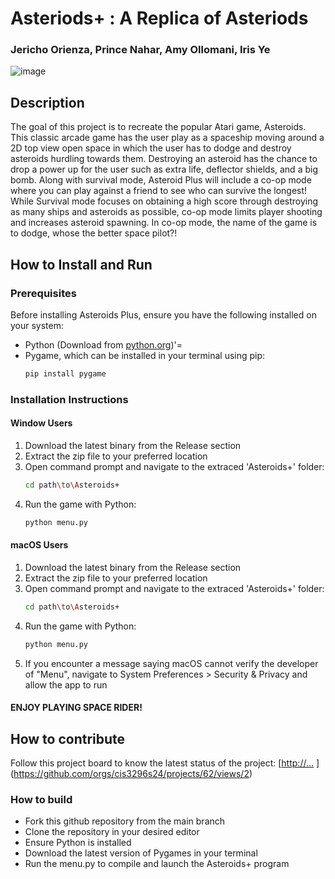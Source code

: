 # Asteriods+ : A Replica of Asteriods
### Jericho Orienza, Prince Nahar, Amy Ollomani, Iris Ye
![image](https://github.com/cis3296s24/prj--asteroid-replica/assets/93217801/ea454382-a95f-4d4f-930e-7448efa29b34)

## Description
​​The goal of this project is to recreate the popular Atari game, Asteroids. This classic arcade game has the user play as a spaceship moving around a 2D top view open space in which the user has to dodge and destroy asteroids hurdling towards them. Destroying an asteroid has the chance to drop a power up for the user such as extra life, deflector shields, and a big bomb. Along with survival mode, Asteroid Plus will include a co-op mode where you can play against a friend to see who can survive the longest! While Survival mode focuses on obtaining a high score through destroying as many ships and asteroids as possible, co-op mode limits player shooting and increases asteroid spawning. In co-op mode, the name of the game is to dodge, whose the better space pilot?! 

## How to Install and Run
### Prerequisites
Before installing Asteroids Plus, ensure you have the following installed on your system:
- Python (Download from [python.org](https://python.org))'=
- Pygame, which can be installed in your terminal using pip:
  ```sh
  pip install pygame
### Installation Instructions
#### Window Users
1. Download the latest binary  from the Release section
2. Extract the zip file to your preferred location
3. Open command prompt and navigate to the extraced 'Asteroids+' folder:
   ```sh
   cd path\to\Asteroids+
4. Run the game with Python:
    ```sh
    python menu.py
#### macOS Users
1. Download the latest binary from the Release section
2. Extract the zip file to your preferred location
3. Open command prompt and navigate to the extraced 'Asteroids+' folder:
   ```sh
   cd path\to\Asteroids+
4. Run the game with Python:
    ```sh
    python menu.py
5. If you encounter a message saying macOS cannot verify the developer of "Menu", navigate to System Preferences > Security & Privacy and allow the app to run

#### ENJOY PLAYING SPACE RIDER!

## How to contribute
Follow this project board to know the latest status of the project: [[http://...]([http://...])  ](https://github.com/orgs/cis3296s24/projects/62/views/2)

### How to build
- Fork this github repository from the main branch
- Clone the repository in your desired editor
- Ensure Python is installed
- Download the latest version of Pygames in your terminal
- Run the menu.py to compile and launch the Asteroids+ program
